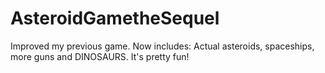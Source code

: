 # AsteroidGametheSequel
Improved my previous game. Now includes: Actual asteroids, spaceships, more guns and DINOSAURS.
It's pretty fun!
